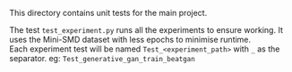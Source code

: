 This directory contains unit tests for the main project. 

The test `test_experiment.py` runs all the experiments to ensure working. It uses the Mini-SMD dataset with less epochs to minimise runtime.  
Each experiment test will be named `Test_<experiment_path>` with `_` as the separator. eg: `Test_generative_gan_train_beatgan`
